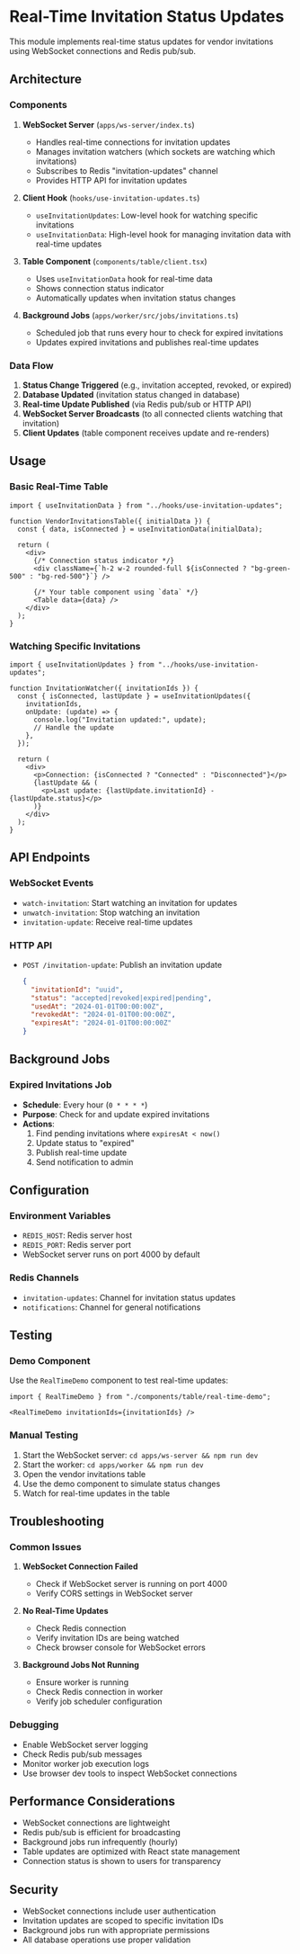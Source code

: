 # Real-Time Invitation Status Updates

This module implements real-time status updates for vendor invitations using WebSocket connections and Redis pub/sub.

## Architecture

### Components

1. **WebSocket Server** (`apps/ws-server/index.ts`)
   - Handles real-time connections for invitation updates
   - Manages invitation watchers (which sockets are watching which invitations)
   - Subscribes to Redis "invitation-updates" channel
   - Provides HTTP API for invitation updates

2. **Client Hook** (`hooks/use-invitation-updates.ts`)
   - `useInvitationUpdates`: Low-level hook for watching specific invitations
   - `useInvitationData`: High-level hook for managing invitation data with real-time updates

3. **Table Component** (`components/table/client.tsx`)
   - Uses `useInvitationData` hook for real-time data
   - Shows connection status indicator
   - Automatically updates when invitation status changes

4. **Background Jobs** (`apps/worker/src/jobs/invitations.ts`)
   - Scheduled job that runs every hour to check for expired invitations
   - Updates expired invitations and publishes real-time updates

### Data Flow

1. **Status Change Triggered** (e.g., invitation accepted, revoked, or expired)
2. **Database Updated** (invitation status changed in database)
3. **Real-time Update Published** (via Redis pub/sub or HTTP API)
4. **WebSocket Server Broadcasts** (to all connected clients watching that invitation)
5. **Client Updates** (table component receives update and re-renders)

## Usage

### Basic Real-Time Table

```tsx
import { useInvitationData } from "../hooks/use-invitation-updates";

function VendorInvitationsTable({ initialData }) {
  const { data, isConnected } = useInvitationData(initialData);
  
  return (
    <div>
      {/* Connection status indicator */}
      <div className={`h-2 w-2 rounded-full ${isConnected ? "bg-green-500" : "bg-red-500"}`} />
      
      {/* Your table component using `data` */}
      <Table data={data} />
    </div>
  );
}
```

### Watching Specific Invitations

```tsx
import { useInvitationUpdates } from "../hooks/use-invitation-updates";

function InvitationWatcher({ invitationIds }) {
  const { isConnected, lastUpdate } = useInvitationUpdates({
    invitationIds,
    onUpdate: (update) => {
      console.log("Invitation updated:", update);
      // Handle the update
    },
  });
  
  return (
    <div>
      <p>Connection: {isConnected ? "Connected" : "Disconnected"}</p>
      {lastUpdate && (
        <p>Last update: {lastUpdate.invitationId} - {lastUpdate.status}</p>
      )}
    </div>
  );
}
```

## API Endpoints

### WebSocket Events

- `watch-invitation`: Start watching an invitation for updates
- `unwatch-invitation`: Stop watching an invitation
- `invitation-update`: Receive real-time updates

### HTTP API

- `POST /invitation-update`: Publish an invitation update
  ```json
  {
    "invitationId": "uuid",
    "status": "accepted|revoked|expired|pending",
    "usedAt": "2024-01-01T00:00:00Z",
    "revokedAt": "2024-01-01T00:00:00Z",
    "expiresAt": "2024-01-01T00:00:00Z"
  }
  ```

## Background Jobs

### Expired Invitations Job

- **Schedule**: Every hour (`0 * * * *`)
- **Purpose**: Check for and update expired invitations
- **Actions**:
  1. Find pending invitations where `expiresAt < now()`
  2. Update status to "expired"
  3. Publish real-time update
  4. Send notification to admin

## Configuration

### Environment Variables

- `REDIS_HOST`: Redis server host
- `REDIS_PORT`: Redis server port
- WebSocket server runs on port 4000 by default

### Redis Channels

- `invitation-updates`: Channel for invitation status updates
- `notifications`: Channel for general notifications

## Testing

### Demo Component

Use the `RealTimeDemo` component to test real-time updates:

```tsx
import { RealTimeDemo } from "./components/table/real-time-demo";

<RealTimeDemo invitationIds={invitationIds} />
```

### Manual Testing

1. Start the WebSocket server: `cd apps/ws-server && npm run dev`
2. Start the worker: `cd apps/worker && npm run dev`
3. Open the vendor invitations table
4. Use the demo component to simulate status changes
5. Watch for real-time updates in the table

## Troubleshooting

### Common Issues

1. **WebSocket Connection Failed**
   - Check if WebSocket server is running on port 4000
   - Verify CORS settings in WebSocket server

2. **No Real-Time Updates**
   - Check Redis connection
   - Verify invitation IDs are being watched
   - Check browser console for WebSocket errors

3. **Background Jobs Not Running**
   - Ensure worker is running
   - Check Redis connection in worker
   - Verify job scheduler configuration

### Debugging

- Enable WebSocket server logging
- Check Redis pub/sub messages
- Monitor worker job execution logs
- Use browser dev tools to inspect WebSocket connections

## Performance Considerations

- WebSocket connections are lightweight
- Redis pub/sub is efficient for broadcasting
- Background jobs run infrequently (hourly)
- Table updates are optimized with React state management
- Connection status is shown to users for transparency

## Security

- WebSocket connections include user authentication
- Invitation updates are scoped to specific invitation IDs
- Background jobs run with appropriate permissions
- All database operations use proper validation 